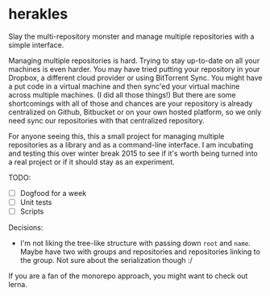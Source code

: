 # herakles
Slay the multi-repository monster and manage multiple repositories with a simple interface.

Managing multiple repositories is hard. Trying to stay up-to-date on all your machines is even harder. You may have tried putting your repository in your Dropbox, a different cloud provider or using BitTorrent Sync. You might have a put code in a virtual machine and then sync'ed your virtual machine across multiple machines. (I did all those things!)
But there are some shortcomings with all of those and chances are your repository is already centralized on Github, Bitbucket or on your own hosted platform, so we only need sync our repositories with that centralized repository.

For anyone seeing this, this a small project for managing multiple repositories as a library and as a command-line interface. I am incubating and testing this over winter break 2015 to see if it's worth being turned into a real project or if it should stay as an experiment.

TODO:
- [ ] Dogfood for a week
- [ ] Unit tests
- [ ] Scripts

Decisions:
- I'm not liking the tree-like structure with passing down `root` and `name`. Maybe have two with groups and repositories and repositories linking to the group. Not sure about the serialization though :/

If you are a fan of the monorepo approach, you might want to check out lerna.
